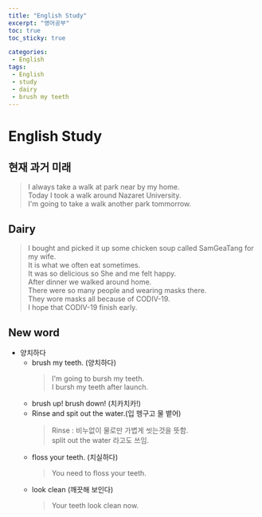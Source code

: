 ```yaml
---
title: "English Study"
excerpt: "영어공부"
toc: true
toc_sticky: true

categories:
 - English
tags:
 - English
 - study
 - dairy
 - brush my teeth
---
```


# English Study


## 현재 과거 미래 
>I always take a walk at park near by my home.  
 Today I took a walk around Nazaret University.  
 I'm going to take a walk another park tommorrow.  


## Dairy 
>I bought and picked it up some chicken soup called SamGeaTang for my wife.  
 It is what we often eat sometimes.  
 It was so delicious so She and me felt happy.  
 After dinner we walked around home.  
 There were so many people and wearing masks there.  
 They wore masks all because of CODIV-19.  
 I hope that CODIV-19 finish early.  



 ## New word 
 - 양치하다
    - brush my teeth. (양치하다)
        > I'm going to bursh my teeth.  
        > I bursh my teeth after launch.  
    - brush up! brush down! (치카치카!)
    - Rinse and spit out the water.(입 헹구고 물 뱉어)
        > Rinse : 비누없이 물로만 가볍게 씻는것을 뜻함.  
        > split out the water 라고도 쓰임.  
    - floss your teeth. (치실하다)
        > You need to floss your teeth.
    - look clean (깨끗해 보인다)
        > Your teeth look clean now.




